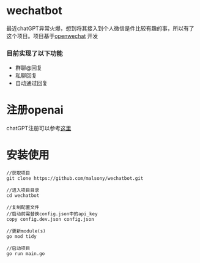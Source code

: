 # wechatbot
最近chatGPT异常火爆，想到将其接入到个人微信是件比较有趣的事，所以有了这个项目。项目基于[openwechat](https://github.com/eatmoreapple/openwechat)
开发
### 目前实现了以下功能
 + 群聊@回复
 + 私聊回复
 + 自动通过回复

# 注册openai
chatGPT注册可以参考[这里](https://juejin.cn/post/7173447848292253704)

# 安装使用

```
//获取项目
git clone https://github.com/malsony/wechatbot.git

//进入项目目录
cd wechatbot

//复制配置文件
//启动前需替换config.json中的api_key
copy config.dev.json config.json

//更新module(s)
go mod tidy

//启动项目
go run main.go
```

